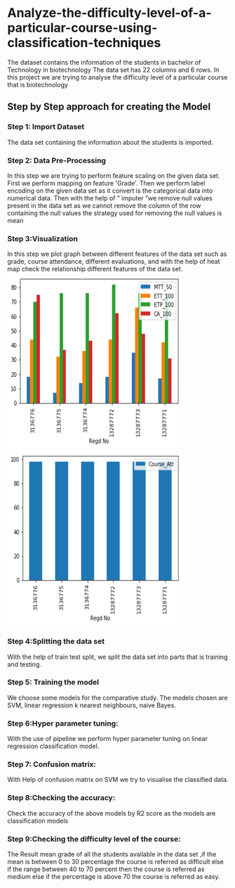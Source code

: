 # Analyze-the-difficulty-level-of-a-particular-course-using-classification-techniques
The dataset contains the information of the students in bachelor of Technology in biotechnology
The data set has 22 columns and 6 rows. In this project we are trying to analyse the difficulty level of a particular course that is biotechnology
## Step by Step approach for creating the Model
### Step 1: Import Dataset
The data set containing the information about the students is imported.

### Step 2: Data Pre-Processing
In this step we are trying to perform feature scaling on the given data set. First we perform mapping on feature 'Grade'. Then we perform label encoding on the given data set as it convert is the categorical data into numerical data. Then with the help of ” imputer ”we remove null values present in the data set as we cannot remove the column of the row containing the null values the strategy used for removing the null values is mean

### Step 3:Visualization
In this step we plot graph between different features of the data set such as grade, course attendance, different evaluations, and with the help of heat map check the relationship different features of the data set.
<img src = 'img/mtt.png' width = 400 height = 400>
<img src = 'img/couse.png' width = 400 height = 400>
 
### Step 4:Splitting the data set
With the help of train test split, we split the data set into parts that is training and testing.

### Step 5: Training the model
We choose some models for the comparative study. The models chosen are SVM, linear regression k nearest neighbours, naive Bayes.

### Step 6:Hyper parameter tuning: 
With the use of pipeline we perform hyper parameter tuning on linear regression classification model. 
### Step 7: Confusion matrix: 
With Help of confusion matrix on SVM we try to visualise the classified data.
### Step 8:Checking the accuracy: 
Check the accuracy of the above models by R2 score as the models are classification models

### Step 9:Checking the difficulty level of the course: 
The Result mean grade of all the students available in the data set ,if the mean is between 0 to 30 percentage the course is referred as difficult else if the range between 40 to 70 percent then the course is referred as medium else if the percentage is above 70 the course is referred as easy. 
